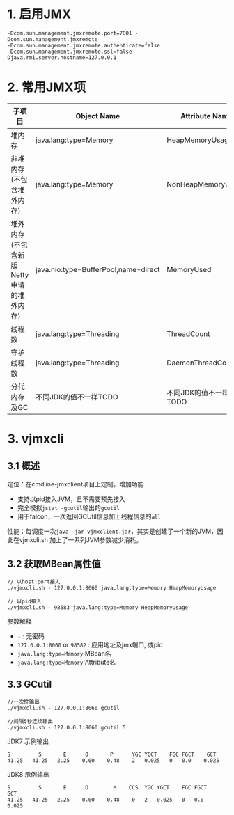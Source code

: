 # 1. 启用JMX

```
-Dcom.sun.management.jmxremote.port=7001 -Dcom.sun.management.jmxremote 
-Dcom.sun.management.jmxremote.authenticate=false 
-Dcom.sun.management.jmxremote.ssl=false -Djava.rmi.server.hostname=127.0.0.1
```


# 2. 常用JMX项

| 子项目 | Object Name | Attribute Name|
| -------- | -------- | -------- |
| 堆内存    |  java.lang:type=Memory | HeapMemoryUsage     |
| 非堆内存(不包含堆外内存)    |  java.lang:type=Memory | NonHeapMemoryUsage     |
| 堆外内存(不包含新版Netty申请的堆外内存)    |  java.nio:type=BufferPool,name=direct |MemoryUsed |
| 线程数    |  java.lang:type=Threading | ThreadCount |
| 守护线程数    |  java.lang:type=Threading | DaemonThreadCount |
| 分代内存及GC  |  不同JDK的值不一样TODO | 不同JDK的值不一样TODO  |


# 3. vjmxcli 

## 3.1 概述

定位：在cmdline-jmxclient项目上定制，增加功能

* 支持以pid接入JVM，且不需要预先接入
* 完全模拟`jstat -gcutil`输出的`gcutil`
* 用于falcon，一次返回GCUtil信息加上线程信息的`all`

性能：每调度一次`java -jar vjmxclient.jar`，其实是创建了一个新的JVM，因此在vjmxcli.sh 加上了一系列JVM参数减少消耗。

## 3.2 获取MBean属性值

```
// 以host:port接入
./vjmxcli.sh - 127.0.0.1:8060 java.lang:type=Memory HeapMemoryUsage

// 以pid接入
./vjmxcli.sh - 98583 java.lang:type=Memory HeapMemoryUsage
```

参数解释

* `-` : 无密码
* `127.0.0.1:8060` or `98582` : 应用地址及jmx端口, 或pid
* `java.lang:type=Memory`:MBean名
* `java.lang:type=Memory`:Attribute名


## 3.3 GCutil

```
//一次性输出
./vjmxcli.sh - 127.0.0.1:8060 gcutil

//间隔5秒连续输出
./vjmxcli.sh - 127.0.0.1:8060 gcutil 5

```
JDK7 示例输出

```
S	      S	      E	     O	     P	   	YGC	YGCT	FGC	FGCT	GCT	
41.25	41.25	2.25	0.00	0.48	2	0.025	0	0.0	   0.025
```

JDK8 示例输出
```
S	      S	      E	     O	      M	   CCS	YGC	YGCT	FGC	FGCT	GCT	
41.25	41.25	2.25	0.00	0.48	0	2	0.025	0	0.0	   0.025
```
